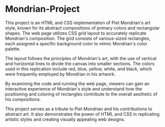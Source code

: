# Mondrian-Project
This project is an HTML and CSS implementation of Piet Mondrian's art style, known for its abstract compositions of primary colors and rectangular shapes. The web page utilizes CSS grid layout to accurately replicate Mondrian's composition. The grid consists of various-sized rectangles, each assigned a specific background color to mimic Mondrian's color palette.

The layout follows the principles of Mondrian's art, with the use of vertical and horizontal lines to divide the canvas into smaller sections. The colors used in this replication include red, blue, yellow, white, and black, which were frequently employed by Mondrian in his artwork.

By examining the code and running the web page, viewers can gain an interactive experience of Mondrian's style and understand how the positioning and coloring of rectangles contribute to the overall aesthetic of his compositions.

This project serves as a tribute to Piet Mondrian and his contributions to abstract art. It also demonstrates the power of HTML and CSS in replicating artistic styles and creating visually appealing web designs.





